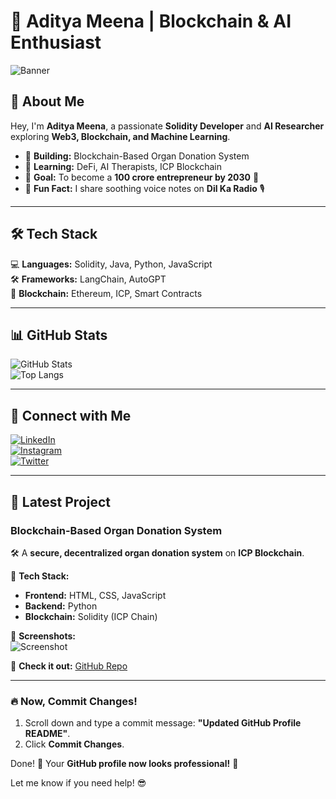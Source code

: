 # 🚀 Aditya Meena | Blockchain & AI Enthusiast  

![Banner](https://your-banner-url.com)  

## 👋 About Me  
Hey, I'm **Aditya Meena**, a passionate **Solidity Developer** and **AI Researcher** exploring **Web3, Blockchain, and Machine Learning**.  

- 🔗 **Building:** Blockchain-Based Organ Donation System  
- 🌱 **Learning:** DeFi, AI Therapists, ICP Blockchain  
- 🎯 **Goal:** To become a **100 crore entrepreneur by 2030** 🚀  
- 🎤 **Fun Fact:** I share soothing voice notes on **Dil Ka Radio** 🎙️  

---

## 🛠 Tech Stack  
💻 **Languages:** Solidity, Java, Python, JavaScript  
🛠️ **Frameworks:** LangChain, AutoGPT  
🔗 **Blockchain:** Ethereum, ICP, Smart Contracts  

---

## 📊 GitHub Stats  

![GitHub Stats](https://github-readme-stats.vercel.app/api?username=Adimeena06&show_icons=true&theme=dark)  
![Top Langs](https://github-readme-stats.vercel.app/api/top-langs/?username=Adimeena06&layout=compact&theme=dark)  

---

## 🔗 Connect with Me  
[![LinkedIn](https://img.shields.io/badge/LinkedIn-Connect-blue?logo=linkedin)](https://linkedin.com/in/adityameena)  
[![Instagram](https://img.shields.io/badge/Instagram-Follow-red?logo=instagram)](https://instagram.com/Adimeena06)  
[![Twitter](https://img.shields.io/badge/Twitter-Follow-blue?logo=twitter)](https://twitter.com/yourhandle)  

---

## 🚀 Latest Project  
### **Blockchain-Based Organ Donation System**  
🛠 A **secure, decentralized organ donation system** on **ICP Blockchain**.  

📌 **Tech Stack:**  
- **Frontend:** HTML, CSS, JavaScript  
- **Backend:** Python  
- **Blockchain:** Solidity (ICP Chain)  

📸 **Screenshots:**  
![Screenshot](https://your-image-url.com)  

🚀 **Check it out:** [GitHub Repo](https://github.com/Adimeena06/organ-donation)  

---

### **🔥 Now, Commit Changes!**  
1. Scroll down and type a commit message: **"Updated GitHub Profile README"**.  
2. Click **Commit Changes**.  

Done! 🎉 Your **GitHub profile now looks professional!** 🚀  

Let me know if you need help! 😎
